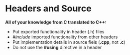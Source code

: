 # Headers and Source

**All of your knowledge from C translated to C++:**

* Put exported functionality in header \(.h\) files
* _\#include_ imported functionality from other headers
* Put implementation details in source fiels \(**.cpp**, not **.c**\)
* Do not use the **\#using** directive in a header



